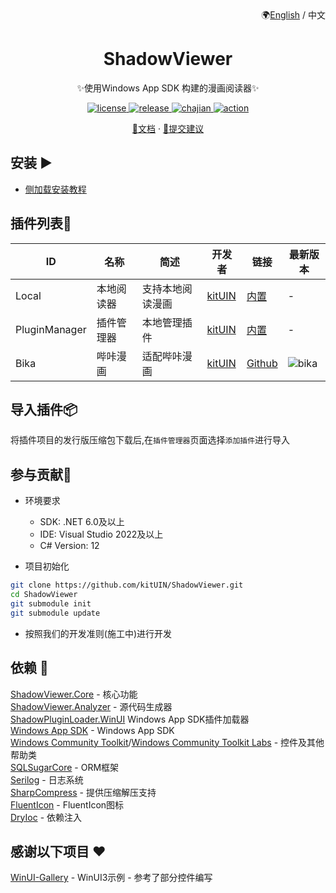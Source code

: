 <div align="right">
🌍<a href="https://github.com/kitUIN/ShadowViewer/blob/master/README_EN.md">English</a> / 中文
</div>
<div align="center">

# ShadowViewer

✨使用Windows App SDK 构建的漫画阅读器✨

</div>

<p align="center">
  <a href="https://github.com/kitUIN/ShadowViewer/blob/master/LICENSE">
    <img src="https://img.shields.io/badge/license-MIT-green" alt="license">
  </a>
  <a href="https://github.com/kitUIN/ShadowViewer/releases">
    <img src="https://img.shields.io/github/v/release/kitUIN/ShadowViewer" alt="release">
  </a>
    <a href="https://github.com/kitUIN/ShadowViewer.Core/releases">
    <img src="https://img.shields.io/github/v/release/kitUIN/ShadowViewer.Core?color=blueviolet&include_prereleases&label=Core" alt="chajian">
  </a>
  <a href="https://github.com/kitUIN/ShadowViewer/actions">
    <img src="https://img.shields.io/github/actions/workflow/status/kitUIN/ShadowViewer/build.yml?logo=github&label=build" alt="action">
  </a>
</p> 
<p align="center">
  <a href="https://shadowviewer.kituin.fun/">📖文档</a>
  ·
  <a href="https://github.com/kitUIN/ShadowViewer/issues/new/choose">🐛提交建议</a>
</p>

## 安装 ▶️

- [侧加载安装教程](https://shadowviewer.kituin.fun/wiki/shadowviewer/use/install/#%E5%BE%AE%E8%BD%AF%E5%95%86%E5%BA%97-%E6%9C%AA%E6%94%AF%E6%8C%81)

## 插件列表🔩
| ID | 名称                                    |       简述           | 开发者  | 链接                    |最新版本 |
|--------------------------------|--------------------------------|---------|-----------------------|-----------------------|----|
| Local | 本地阅读器 | 支持本地阅读漫画             | [kitUIN](https://github.com/kitUIN) | [内置](https://github.com/kitUIN/ShadowViewer.Plugin.Local) | - |
| PluginManager | 插件管理器 | 本地管理插件             | [kitUIN](https://github.com/kitUIN) | [内置](https://github.com/kitUIN/ShadowViewer.Plugin.PluginManager) | - |
| Bika | 哔咔漫画 | 适配哔咔漫画             | [kitUIN](https://github.com/kitUIN) | [Github](https://github.com/kitUIN/ShadowViewer.Plugin.Bika) |![bika](https://img.shields.io/github/v/release/kitUIN/ShadowViewer.Plugin.Bika?color=blue&include_prereleases)|

## 导入插件📦
将插件项目的发行版压缩包下载后,在`插件管理器`页面选择`添加插件`进行导入

## 参与贡献🥰

- 环境要求
  - SDK: .NET 6.0及以上
  - IDE: Visual Studio 2022及以上
  - C# Version: 12

- 项目初始化
```bash
git clone https://github.com/kitUIN/ShadowViewer.git
cd ShadowViewer
git submodule init
git submodule update
```

- 按照我们的开发准则(施工中)进行开发

## 依赖 📂
[ShadowViewer.Core](https://github.com/kitUIN/ShadowViewer.Core) - 核心功能  
[ShadowViewer.Analyzer](https://github.com/kitUIN/ShadowViewer.Analyzer) - 源代码生成器  
[ShadowPluginLoader.WinUI](https://github.com/kitUIN/ShadowPluginLoader.WinUI) Windows App SDK插件加载器  
[Windows App SDK](https://github.com/microsoft/WindowsAppSDK) - Windows App SDK  
[Windows Community Toolkit](https://github.com/CommunityToolkit/dotnet)/[Windows Community Toolkit Labs](https://github.com/CommunityToolkit/Labs-Windows) - 控件及其他帮助类  
[SQLSugarCore](https://github.com/DotNetNext/SqlSugar) - ORM框架  
[Serilog](https://serilog.net) - 日志系统  
[SharpCompress](https://github.com/adamhathcock/sharpcompress) - 提供压缩解压支持  
[FluentIcon](https://github.com/KitUIN/FluentIcon) - FluentIcon图标  
[DryIoc](https://github.com/dadhi/DryIoc) - 依赖注入

## 感谢以下项目 ❤️
[WinUI-Gallery](https://github.com/microsoft/WinUI-Gallery) - WinUI3示例 - 参考了部分控件编写  
